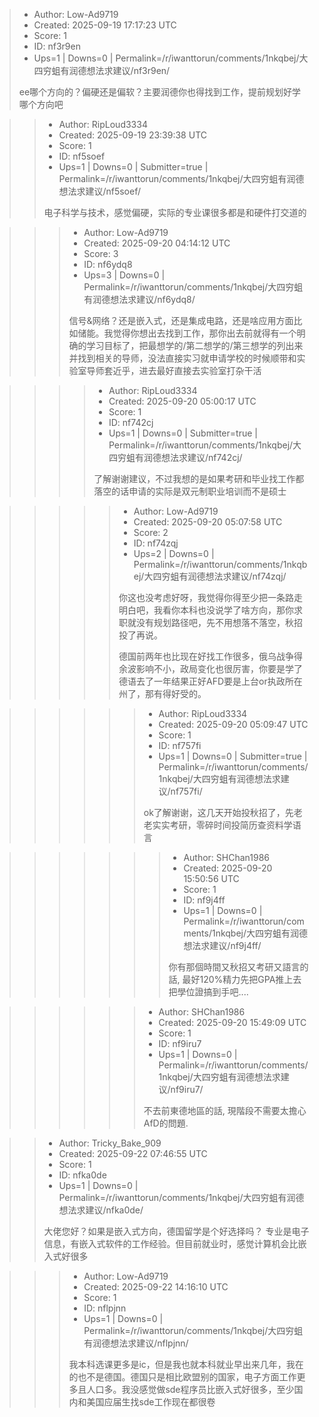 > - Author: Low-Ad9719
> - Created: 2025-09-19 17:17:23 UTC
> - Score: 1
> - ID: nf3r9en
> - Ups=1 | Downs=0 | Permalink=/r/iwanttorun/comments/1nkqbej/大四穷蛆有润德想法求建议/nf3r9en/
>
> ee哪个方向的？偏硬还是偏软？主要润德你也得找到工作，提前规划好学哪个方向吧

>> - Author: RipLoud3334
>> - Created: 2025-09-19 23:39:38 UTC
>> - Score: 1
>> - ID: nf5soef
>> - Ups=1 | Downs=0 | Submitter=true | Permalink=/r/iwanttorun/comments/1nkqbej/大四穷蛆有润德想法求建议/nf5soef/
>>
>> 电子科学与技术，感觉偏硬，实际的专业课很多都是和硬件打交道的

>>> - Author: Low-Ad9719
>>> - Created: 2025-09-20 04:14:12 UTC
>>> - Score: 3
>>> - ID: nf6ydq8
>>> - Ups=3 | Downs=0 | Permalink=/r/iwanttorun/comments/1nkqbej/大四穷蛆有润德想法求建议/nf6ydq8/
>>>
>>> 信号&网络？还是嵌入式，还是集成电路，还是啥应用方面比如储能。我觉得你想出去找到工作，那你出去前就得有一个明确的学习目标了，把最想学的/第二想学的/第三想学的列出来并找到相关的导师，没法直接实习就申请学校的时候顺带和实验室导师套近乎，进去最好直接去实验室打杂干活

>>>> - Author: RipLoud3334
>>>> - Created: 2025-09-20 05:00:17 UTC
>>>> - Score: 1
>>>> - ID: nf742cj
>>>> - Ups=1 | Downs=0 | Submitter=true | Permalink=/r/iwanttorun/comments/1nkqbej/大四穷蛆有润德想法求建议/nf742cj/
>>>>
>>>> 了解谢谢建议，不过我想的是如果考研和毕业找工作都落空的话申请的实际是双元制职业培训而不是硕士

>>>>> - Author: Low-Ad9719
>>>>> - Created: 2025-09-20 05:07:58 UTC
>>>>> - Score: 2
>>>>> - ID: nf74zqj
>>>>> - Ups=2 | Downs=0 | Permalink=/r/iwanttorun/comments/1nkqbej/大四穷蛆有润德想法求建议/nf74zqj/
>>>>>
>>>>> 你这也没考虑好呀，我觉得你得至少把一条路走明白吧，我看你本科也没说学了啥方向，那你求职就没有规划路径吧，先不用想落不落空，秋招投了再说。
>>>>> 
>>>>> 德国前两年也比现在好找工作很多，俄乌战争得余波影响不小，政局变化也很厉害，你要是学了德语去了一年结果正好AFD要是上台or执政所在州了，那有得好受的。

>>>>>> - Author: RipLoud3334
>>>>>> - Created: 2025-09-20 05:09:47 UTC
>>>>>> - Score: 1
>>>>>> - ID: nf757fi
>>>>>> - Ups=1 | Downs=0 | Submitter=true | Permalink=/r/iwanttorun/comments/1nkqbej/大四穷蛆有润德想法求建议/nf757fi/
>>>>>>
>>>>>> ok了解谢谢，这几天开始投秋招了，先老老实实考研，零碎时间投简历查资料学语言

>>>>>>> - Author: SHChan1986
>>>>>>> - Created: 2025-09-20 15:50:56 UTC
>>>>>>> - Score: 1
>>>>>>> - ID: nf9j4ff
>>>>>>> - Ups=1 | Downs=0 | Permalink=/r/iwanttorun/comments/1nkqbej/大四穷蛆有润德想法求建议/nf9j4ff/
>>>>>>>
>>>>>>> 你有那個時間又秋招又考研又語言的話, 最好120%精力先把GPA推上去把學位證搞到手吧....

>>>>>> - Author: SHChan1986
>>>>>> - Created: 2025-09-20 15:49:09 UTC
>>>>>> - Score: 1
>>>>>> - ID: nf9iru7
>>>>>> - Ups=1 | Downs=0 | Permalink=/r/iwanttorun/comments/1nkqbej/大四穷蛆有润德想法求建议/nf9iru7/
>>>>>>
>>>>>> 不去前東德地區的話, 現階段不需要太擔心AfD的問題.

>> - Author: Tricky_Bake_909
>> - Created: 2025-09-22 07:46:55 UTC
>> - Score: 1
>> - ID: nfka0de
>> - Ups=1 | Downs=0 | Permalink=/r/iwanttorun/comments/1nkqbej/大四穷蛆有润德想法求建议/nfka0de/
>>
>> 大佬您好？如果是嵌入式方向，德国留学是个好选择吗？
>> 专业是电子信息，有嵌入式软件的工作经验。但目前就业时，感觉计算机会比嵌入式好很多

>>> - Author: Low-Ad9719
>>> - Created: 2025-09-22 14:16:10 UTC
>>> - Score: 1
>>> - ID: nflpjnn
>>> - Ups=1 | Downs=0 | Permalink=/r/iwanttorun/comments/1nkqbej/大四穷蛆有润德想法求建议/nflpjnn/
>>>
>>> 我本科选课更多是ic，但是我也就本科就业早出来几年，我在的也不是德国。德国只是相比欧盟别的国家，电子方面工作更多且人口多。我没感觉做sde程序员比嵌入式好很多，至少国内和美国应届生找sde工作现在都很卷

